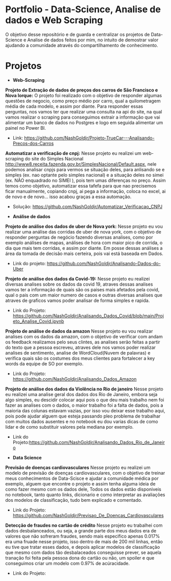 # Portfolio  - Data-Science, Analise de dados e Web Scraping
O objetivo desse repositório e de guarda e centralizar os projetos de Data-Science e Analise de dados feitos por mim, no intuito de demostrar valor ajudando a comunidade através do compartilhamento de conhecimento.


# Projetos

- **Web-Scraping**

**Projeto de Extração de dados de preços dos carros de São Francisco e Nova Iorque:**
O projeto foi realizado com o objetivo de responder algumas questões de negocio, como preço médio por carro, qual a quilometragem média de cada modelo, e assim por diante.
Para responder essas perguntas, nos vamos ter que realizar uma consulta na api do site, na qual vamos realizar o scraping para conseguimos extrair a informação que vai alimentar um banco de dados no Postgres e logo em seguida alimentar um painel no Power BI.
- Link: https://github.com/NashGoldjr/Projeto-TrueCar---Analisando-Precos-dos-Carros


**Automatizar a verificação de cnpj:** Nesse projeto eu realizei um web-scraping do site do Simples Nacional http://www8.receita.fazenda.gov.br/SimplesNacional/Default.aspx, nele podemos analisar cnpjs para vermos se situação deles, para anlisando se e simples (ex. nao optante pelo simples nacional) e a situação deles no simei (ex. NÃO enquadrado no SIMEI
), pois tem umas diferenças no preço. Assim temos como objetivo, automatizar essa tafefa para que nao precisemos ficar manualmente, copiando cnpj, ai pega a informação, coloca no excel, ai de novo e de novo... isso acabou graças a essa automação.
- Solução: https://github.com/NashGoldjr/Automatizar_Verificacao_CNPJ


- **Análise de dados**

**Projeto de análise dos dados de uber de Nova york:**
Nesse projeto eu vou realizar uma análise das corridas de uber de nova york, com o objetivo de responder perguntas de negócio fazendo diversas analises, como por exemplo análises de mapas, análises de hora com maior pico de corrida, o dia que mais tem corridas, e assim por diante.  Em posse dessas análises a área da tomada de decisão mais certeira, pois vai está baseada em Dados.
- Link do projeto: https://github.com/NashGoldjr/Analisando-Dados-do-Uber


**Projeto de análise dos dados da Covid-19:**
Nesse projeto eu realizei diversas analises sobre os dados da covid 19, atraves dessas analises vamos ter a informação de quais são os paises mais afetados pela covid, qual o pais com um maior numero de casos e outras diversas analises que atraves de graficos vamos poder analisar de forma simples e rapida.
- Link do Projeto: https://github.com/NashGoldjr/Analisando_Dados_Covid/blob/main/Projeto_Analise_Covid.ipynb


**Projeto de análise de dados da amazon**
Nesse projeto eu vou realizar analises com os dados da amazon, com o objetivo de verificar com andam os feedback realizamos pelo seus clintes, as analises serão feitas a partir do texto que a pessoa escreveu, atraves dele nos vamos poder realizar analises de sentimento, analise de WordCloud(Nuvem de palavras) e verifica quais são os costumes dos meus clientes para fortalecer a key words da equipe de SO por exemplo.
- Link do Projeto: https://github.com/NashGoldjr/Analisando_Dados_Amazon

**Projeto de análise dos dados da Violência  no Rio de janeiro**
Nesse projeto eu realizei uma analise geral dos dados dos Rio de Janeiro, embora seja algo simples, eu descidir colocar aqui pois o que deu mais trabalho nem foi fazer as analises com o dados, o maior trabalho foi a falta de dados, pois a maioria das colunas estavam vazias, por isso vou deixar esse trabalho aqui, pois pode ajudar alguem que esteja passando pleo problema de trabalhar com muitos dados ausentes e no notebook eu dou varias dicas de como lidar e de como substituir valores pela mediana por exemplo.
- Link do Projeto:https://github.com/NashGoldjr/Analisando_Dados_Rio_de_Janeiro


- **Data Science**

**Previsão de doenças cardiovasculares**
Nesse projeto eu realizei um modelo de previsão de doenças cardiovasculares, com o objetivo de treinar meus conhecimentos de Data-Scisce e ajudar a comunidade médica por exemplo, alguem que encontre o projeto e assim tenha alguma ideia de como fazer mesmo com os dados dele, Todos os dados estão disponiveis no notebook, tanto quanto links, dicionario e como interpretar as avaliações dos modelos de classificação, tudo bem explicado e comentado.
- Link do Projeto: https://github.com/NashGoldjr/Previsao_De_Doencas_Cardiovasculares


**Detecção de fraudes no cartão de crédito**
Nesse projeto eu trabalhei com dados desbalanceados, ou seja, a grande parte dos meus dados era de valores que não sofreram fraudes, sendo mais especifico apenas 0.017% era uma fruade nesse projeto, isso dentro de mais de 200 mil linhas, então eu tive que tratar esses dados, e depois aplicar modelos de classificação que mesmo com dados tão desbalaceados conseguisse prever, se aquela tranação foi feita pela pessoa dona do cartão ou não, um spoiler e que conseguimos criar um modelo com 0.97% de acúracidade.
- Link do Projeto:
